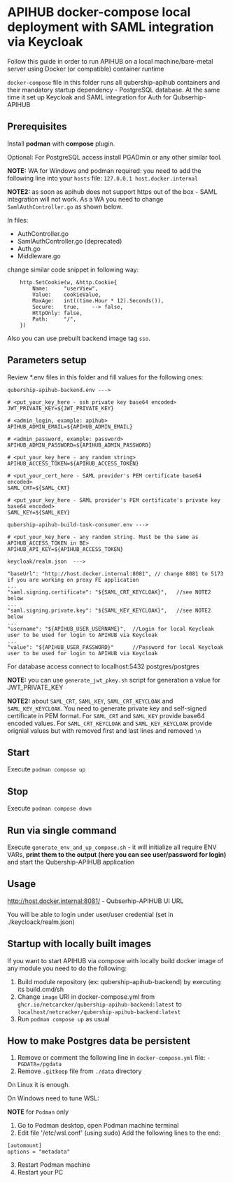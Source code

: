 # APIHUB docker-compose local deployment with SAML integration via Keycloak

Follow this guide in order to run APIHUB on a local machine/bare-metal server using Docker (or compatible) container runtime

`docker-compose` file in this folder runs all qubership-apihub containers and their mandatory startup dependency - PostgreSQL database. At the same time it set up Keycloak and SAML integration for Auth for Qubserhip-APIHUB

## Prerequisites

Install **podman** with **compose** plugin.

Optional: For PostgreSQL access install PGADmin or any other similar tool.

**NOTE:** WA for Windows and podman required: you need to add the following line into your `hosts` file: `127.0.0.1 host.docker.internal`

**NOTE2:** as soon as apihub does not support https out of the box - SAML integration will not work. As a WA you need to change `SamlAuthController.go` as shown below.

In files:
- AuthController.go
- SamlAuthController.go (deprecated)
- Auth.go
- Middleware.go

change similar code snippet in following way:

```
	http.SetCookie(w, &http.Cookie{
		Name:     "userView",
		Value:    cookieValue,
		MaxAge:   int((time.Hour * 12).Seconds()),
		Secure:   true,    --> false,
		HttpOnly: false,
		Path:     "/",
	})
```

Also you can use prebuilt backend image tag `sso`.

## Parameters setup

Review *.env files in this folder and fill values for the following ones:

```
qubership-apihub-backend.env --->

# <put_your_key_here - ssh private key base64 encoded>
JWT_PRIVATE_KEY=${JWT_PRIVATE_KEY}

# <admin_login, example: apihub>
APIHUB_ADMIN_EMAIL=${APIHUB_ADMIN_EMAIL}

# <admin_password, example: password>
APIHUB_ADMIN_PASSWORD=${APIHUB_ADMIN_PASSWORD}

# <put_your_key_here - any random string>
APIHUB_ACCESS_TOKEN=${APIHUB_ACCESS_TOKEN}

# <put_your_cert_here - SAML provider's PEM certificate base64 encoded>
SAML_CRT=${SAML_CRT}

# <put_your_key_here - SAML provider's PEM certificate's private key base64 encoded>
SAML_KEY=${SAML_KEY}
```

```
qubership-apihub-build-task-consumer.env --->

# <put_your_key_here - any random string. Must be the same as APIHUB_ACCESS_TOKEN in BE>
APIHUB_API_KEY=${APIHUB_ACCESS_TOKEN}
```


```
keycloak/realm.json  --->

"baseUrl": "http://host.docker.internal:8081", // change 8081 to 5173 if you are working on proxy FE application
...
"saml.signing.certificate": "${SAML_CRT_KEYCLOAK}",   //see NOTE2 below
...
"saml.signing.private.key": "${SAML_KEY_KEYCLOAK}",   //see NOTE2 below
...
"username": "${APIHUB_USER_USERNAME}",  //Login for local Keycloak user to be used for login to APIHUB via Keycloak
...
"value": "${APIHUB_USER_PASSWORD}"      //Password for local Keycloak user to be used for login to APIHUB via Keycloak

```

For database access connect to localhost:5432 postgres/postgres

**NOTE:** you can use `generate_jwt_pkey.sh` script for generation a value for JWT_PRIVATE_KEY

**NOTE2:** about `SAML_CRT`, `SAML_KEY`, `SAML_CRT_KEYCLOAK` and `SAML_KEY_KEYCLOAK`. You need to generate private key and self-signed certificate in PEM format. For `SAML_CRT` and `SAML_KEY` provide base64 encoded values. For `SAML_CRT_KEYCLOAK` and `SAML_KEY_KEYCLOAK` provide orignial values but with removed first and last lines and removed `\n`

## Start

Execute `podman compose up`

## Stop

Execute `podman compose down`

## Run via single command

Execute `generate_env_and_up_compose.sh` - it will initialize all require ENV VARs, **print them to the output (here you can see user/password for login)** and start the Qubership-APIHUB application


## Usage

http://host.docker.internal:8081/ - Qubserhip-APIHUB UI URL

You will be able to login under user/user credential (set in ./keycloack/realm.json)

## Startup with locally built images

If you want to start APIHUB via compose with locally build docker image of any module you need to do the following:

1. Build module repository (ex: qubership-apihub-backend) by executing its build.cmd/sh
2. Change `image` URI in docker-compose.yml from `ghcr.io/netcarcker/qubership-apihub-backend:latest` to `localhost/netcracker/qubership-apihub-backend:latest`
3. Run `podman compose up` as usual

## How to make Postgres data be persistent

1. Remove or comment the following line in `docker-compose.yml` file: `- PGDATA=/pgdata`
2. Remove `.gitkeep` file from `./data` directory

On Linux it is enough.

On Windows need to tune WSL:

**NOTE** for `Podman` only

1. Go to Podman desktop, open Podman machine terminal
2. Edit file '/etc/wsl.conf' (using sudo)
Add the following lines to the end:

```
[automount]
options = "metadata"
```
3. Restart Podman machine
4. Restart your PC